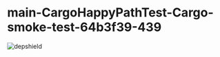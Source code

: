 # main-CargoHappyPathTest-Cargo-smoke-test-64b3f39-439

![depshield](https://depshield.sonatype.org/badges/depshield-prod/main-CargoHappyPathTest-Cargo-smoke-test-64b3f39-439/depshield.svg)